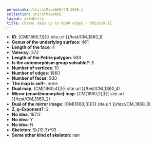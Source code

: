 ```yaml
--- 
 permalink: /chiralMaps6kE/CM_1860_1 
 collection: chiralMaps6kE
 layout: dataEntry
 title: Chiral maps up to 6000 edges - CM[1860;1]
---
```


- **ID**: [CM[1860;1]]({{ site.url }}/test/CM_1860_1)
- **Genus of the underlying surface**: 461
- **Length of the face**: 4
- **Valency**: 372
- **Length of the Petrie polygon**: 930
- **Is the automorphism group solvable?**: S
- **Number of vertices**: 10
- **Number of edges**: 1860
- **Number of faces**: 930
- **The map is self-**: none
- **Dual map**: [CM[1860;4]]({{ site.url }}/test/CM_1860_4)
- **Mirror (enantihomorphic) map**: [CM[1860;2]]({{ site.url }}/test/CM_1860_2)
- **Dual of the mirror image**: [CM[1860;3]]({{ site.url }}/test/CM_1860_3)
- **Z_q-Exponent?**: 2
- **No idea**:  187:2
- **No idea**: Y
- **No idea**: N
- **Skeleton**: Sk(10;3)^93
- **Some other kind of skeleton**: nan
